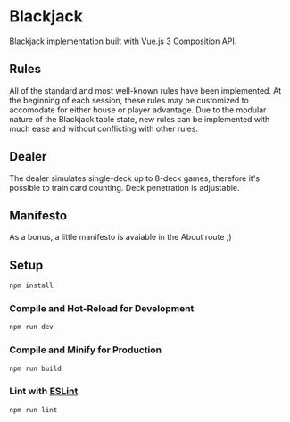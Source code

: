 # Blackjack
Blackjack implementation built with Vue.js 3 Composition API.

## Rules
All of the standard and most well-known rules have been implemented. At the beginning of each session, these rules may be customized to accomodate for either house or player advantage. Due to the modular nature of the Blackjack table state, new rules can be implemented with much ease and without conflicting with other rules.

## Dealer
The dealer simulates single-deck up to 8-deck games, therefore it's possible to train card counting. Deck penetration is adjustable.

## Manifesto
As a bonus, a little manifesto is avaiable in the About route ;)

## Setup
```sh
npm install
```
### Compile and Hot-Reload for Development
```sh
npm run dev
```
### Compile and Minify for Production
```sh
npm run build
```
### Lint with [ESLint](https://eslint.org/)
```sh
npm run lint
```